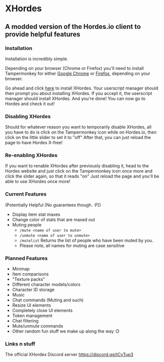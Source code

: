 # XHordes
## A modded version of the Hordes.io client to provide helpful features

### Installation
Installation is incredibly simple.

Depending on your browser (Chrome or Firefox) you'll need to install Tampermonkey for either [Google Chrome](https://chrome.google.com/webstore/detail/tampermonkey/dhdgffkkebhmkfjojejmpbldmpobfkfo?hl=en) or [Firefox](hhttps://addons.mozilla.org/en-US/firefox/addon/tampermonkey/), depending on your browser.

Go ahead and click [here](https://github.com/LegusX/xhordes/raw/master/XHordes.user.js) to install XHordes. Your userscript manager should then prompt you about installing XHordes. If you accept it, the userscript manager should install XHordes.
And you're done! You can now go to Hordes and check it out!

### Disabling XHordes
Should for whatever reason you want to temporarily disable XHordes, all you have to do is click on the Tampermonkey icon while on Hordes.io, then click on the little slider to set it to "off"
After that, you can just reload the page to have Hordes X-free!

### Re-enabling XHordes
If you want to renable XHordes after previously disabling it, head to the Hordes website and just click on the Tampermonkey icon once more and click the slider again, so that it reads "on"
Just reload the page and you'll be able to use XHordes once more!

### Current Features
(Potentially Helpful [No guarantees though. :P])

* Display item stat maxes
* Change color of stats that are maxed out
* Muting people
  * `/mute <name of user to mute>` 
  * `/unmute <name of user to unmute>`
  * `/mutelist` Returns the list of people who have been muted by you.
  * Please note, all names for muting are case sensitive

### Planned Features
* Minimap
* Item comparisons
* "Texture packs"
* Different character models/colors
* Character ID storage
* Music
* Chat commands (Muting and such)
* Resize UI elements
* Completely close UI elements
* Token management
* Chat filtering
* Mute/unmute commands
* Other random fun stuff we make up along the way :D

### Links n stuff
The official XHordes Discord server https://discord.gg/tCyTup3

